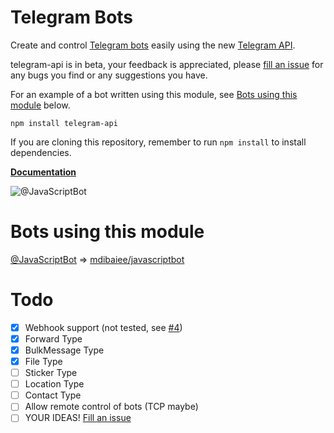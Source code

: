 # Telegram Bots
Create and control [Telegram bots](https://core.telegram.org/bots) easily
using the new [Telegram API](https://core.telegram.org/bots/api).

telegram-api is in beta, your feedback is appreciated, please [fill an issue](https://github.com/mdibaiee/node-telegram-api/issues)
for any bugs you find or any suggestions you have.

For an example of a bot written using this module, see [Bots using this module](#bots-using-this-module) below.

```
npm install telegram-api
```

If you are cloning this repository, remember to run `npm install` to install dependencies.

[**Documentation**](https://github.com/mdibaiee/node-telegram-api/wiki)

![@JavaScriptBot](https://github.com/mdibaiee/node-telegram-api/raw/master/demo.gif)

# Bots using this module

[@JavaScriptBot](https://telegram.me/JavaScriptBot) => [mdibaiee/javascriptbot](https://github.com/mdibaiee/javascriptbot)

# Todo

- [x] Webhook support (not tested, see [#4](https://github.com/mdibaiee/node-telegram-api/issues/4))
- [x] Forward Type
- [x] BulkMessage Type
- [x] File Type
- [ ] Sticker Type
- [ ] Location Type
- [ ] Contact Type
- [ ] Allow remote control of bots (TCP maybe)
- [ ] YOUR IDEAS! [Fill an issue](https://github.com/mdibaiee/node-telegram-api/issues)
